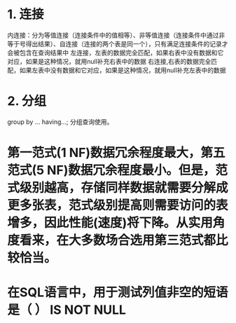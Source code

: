 # 1. 连接
内连接：分为等值连接（连接条件中的值相等）、非等值连接（连接条件中通过非等于号得出结果）、自连接（连接的两个表是同一个），只有满足连接条件的记录才会被包含在查询结果中
左连接，左表的数据完全匹配，如果右表中没有数据和它对应，如果是这种情况，就用null补充右表中的数据
右连接,右表的数据完全匹配，如果左表中没有数据和它对应，如果是这种情况，就用null补充左表中的数据
# 2. 分组
group by ... having...;
分组查询使用。
# 第一范式(1 NF)数据冗余程度最大，第五范式(5 NF)数据冗余程度最小。但是，范式级别越高，存储同样数据就需要分解成更多张表，范式级别提高则需要访问的表增多，因此性能(速度)将下降。从实用角度看来，在大多数场合选用第三范式都比较恰当。

# 在SQL语言中，用于测试列值非空的短语是（        ） IS NOT NULL

